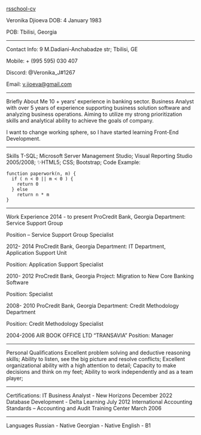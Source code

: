 [rsschool-cv](https://app.rs.school/)

Veronika Djioeva
DOB: 4 January 1983

POB: Tbilisi, Georgia

***************************************************************************

Contact Info:
9 M.Dadiani-Anchabadze str; Tbilisi, GE

Mobile: + (995 595) 030 407

Discord: @Veronika_J#1267

Email: v.jioeva@gmail.com

**************************************************************************

Briefly About Me
10 + years’ experience in banking sector. Business Analyst with over 5 years of experience supporting business solution software and analyzing business operations. Aiming to utilize my strong prioritization skills and analytical ability to achieve the goals of company.

I want to change working sphere, so I have started learning Front-End Development.

*************************************************************************
Skills
T-SQL;
Microsoft Server Management Studio;
Visual Reporting Studio 2005/2008;
✨HTML5; CSS; Bootstrap;
Code Example:
```
function paperwork(n, m) {
  if ( n < 0 || m < 0 ) {
    return 0
  } else
    return n * m
}
```
************************************************************************
Work Experience
2014 - to present ProCredit Bank, Georgia
Department: Service Support Group

Position – Service Support Group Specialist

2012- 2014 ProCredit Bank, Georgia
Department: IT Department, Application Support Unit

Position: Application Support Specialist

2010- 2012 ProCredit Bank, Georgia
Project: Migration to New Core Banking Software

Position: Specialist

2008- 2010 ProCredit Bank, Georgia
Department: Credit Methodology Department

Position: Credit Methodology Specialist

2004-2006 AIR BOOK OFFICE LTD “TRANSAVIA”
Position: Manager

**********************************************************************
Personal Qualifications
Excellent problem solving and deductive reasoning skills;
Ability to listen, see the big picture and resolve conflicts;
Excellent organizational ability with a high attention to detail;
Capacity to make decisions and think on my feet;
Ability to work independently and as a team player;
**********************************************************************
Certifications:
IT Business Analyst - New Horizons December 2022
Database Development - Delta Learning July 2012
International Accounting Standards – Accounting and Audit Training Center March 2006
**********************************************************************
Languages
Russian - Native
Georgian - Native
English - B1

